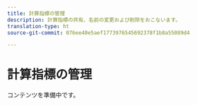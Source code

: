```yaml
---
title: 計算指標の管理
description: 計算指標の共有、名前の変更および削除をおこないます。
translation-type: ht
source-git-commit: 076ee40e5aef1773976545692378f1b8a55089d4

---
```



# 計算指標の管理

コンテンツを準備中です。
